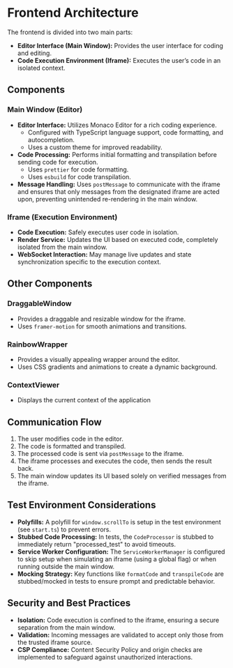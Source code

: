 # Frontend Architecture

The frontend is divided into two main parts:

-   **Editor Interface (Main Window):** Provides the user interface for coding and editing.
-   **Code Execution Environment (Iframe):** Executes the user’s code in an isolated context.

## Components

### Main Window (Editor)

-   **Editor Interface:** Utilizes Monaco Editor for a rich coding experience.
    -   Configured with TypeScript language support, code formatting, and autocompletion.
    -   Uses a custom theme for improved readability.
-   **Code Processing:** Performs initial formatting and transpilation before sending code for execution.
    -   Uses `prettier` for code formatting.
    -   Uses `esbuild` for code transpilation.
-   **Message Handling:** Uses `postMessage` to communicate with the iframe and ensures that only messages from the designated iframe are acted upon, preventing unintended re-rendering in the main window.

### Iframe (Execution Environment)

-   **Code Execution:** Safely executes user code in isolation.
-   **Render Service:** Updates the UI based on executed code, completely isolated from the main window.
-   **WebSocket Interaction:** May manage live updates and state synchronization specific to the execution context.

## Other Components

### DraggableWindow

-   Provides a draggable and resizable window for the iframe.
-   Uses `framer-motion` for smooth animations and transitions.

### RainbowWrapper

-   Provides a visually appealing wrapper around the editor.
-   Uses CSS gradients and animations to create a dynamic background.

### ContextViewer

-   Displays the current context of the application

## Communication Flow

1.  The user modifies code in the editor.
2.  The code is formatted and transpiled.
3.  The processed code is sent via `postMessage` to the iframe.
4.  The iframe processes and executes the code, then sends the result back.
5.  The main window updates its UI based solely on verified messages from the iframe.

## Test Environment Considerations

-   **Polyfills:** A polyfill for `window.scrollTo` is setup in the test environment (see `start.ts`) to prevent errors.
-   **Stubbed Code Processing:** In tests, the `CodeProcessor` is stubbed to immediately return "processed_test" to avoid timeouts.
-   **Service Worker Configuration:** The `ServiceWorkerManager` is configured to skip setup when simulating an iframe (using a global flag) or when running outside the main window.
-   **Mocking Strategy:** Key functions like `formatCode` and `transpileCode` are stubbed/mocked in tests to ensure prompt and predictable behavior.

## Security and Best Practices

-   **Isolation:** Code execution is confined to the iframe, ensuring a secure separation from the main window.
-   **Validation:** Incoming messages are validated to accept only those from the trusted iframe source.
-   **CSP Compliance:** Content Security Policy and origin checks are implemented to safeguard against unauthorized interactions.
